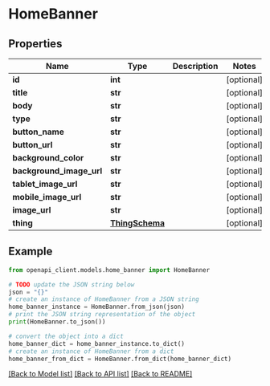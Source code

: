# HomeBanner


## Properties

Name | Type | Description | Notes
------------ | ------------- | ------------- | -------------
**id** | **int** |  | [optional] 
**title** | **str** |  | [optional] 
**body** | **str** |  | [optional] 
**type** | **str** |  | [optional] 
**button_name** | **str** |  | [optional] 
**button_url** | **str** |  | [optional] 
**background_color** | **str** |  | [optional] 
**background_image_url** | **str** |  | [optional] 
**tablet_image_url** | **str** |  | [optional] 
**mobile_image_url** | **str** |  | [optional] 
**image_url** | **str** |  | [optional] 
**thing** | [**ThingSchema**](ThingSchema.md) |  | [optional] 

## Example

```python
from openapi_client.models.home_banner import HomeBanner

# TODO update the JSON string below
json = "{}"
# create an instance of HomeBanner from a JSON string
home_banner_instance = HomeBanner.from_json(json)
# print the JSON string representation of the object
print(HomeBanner.to_json())

# convert the object into a dict
home_banner_dict = home_banner_instance.to_dict()
# create an instance of HomeBanner from a dict
home_banner_from_dict = HomeBanner.from_dict(home_banner_dict)
```
[[Back to Model list]](../README.md#documentation-for-models) [[Back to API list]](../README.md#documentation-for-api-endpoints) [[Back to README]](../README.md)


